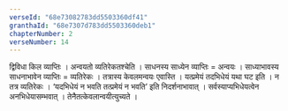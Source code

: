 ```yaml
---
verseId: "68e73082783dd5503360df41"
granthaId: "68e7307d783dd5503360deb1"
chapterNumber: 2
verseNumber: 14
---
```


द्विविधा किल व्याप्तिः । अन्वयतो व्यतिरेकतश्चेति । साधनस्य साध्येन व्याप्तिः = अन्वयः । साध्याभावस्य साधनाभावेन व्याप्तिः = व्यतिरेकः । तत्रास्य केवलमन्वयः एवास्ति । यत्प्रमेयं तदभिधेयं यथा घट इति । न तत्र व्यतिरेकः । ‘यदभिधेयं न भवति तत्प्रमेयं न भवति’ इति निदर्शनाभावात् । सर्वस्याप्यभिधेयत्वेन अनभिधेयासम्भवात् । तेनैतत्केवलान्वयीत्युच्यते ।
